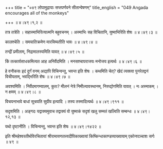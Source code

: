 +++
title = "०४९ लोपामुद्रायाः सप्तपर्णवने सीतान्वेषणम्"
title_english = "049 Angada encourages all of the monkeys"

+++
 ॥  ४।४९।१,२  ॥   

  

तत्र तत्रेति । सहास्माभिरित्यात्मनि बहुवचनम् । अस्माभिः सह विचितानि, युष्माभिरिति शेषः  ॥  ४।४९।३  ॥   

  

कालश्चेति । समयातिक्रमेण मारयिष्यतीति भावः  ॥  ४।४९।४  ॥   

  

तन्द्रीं प्रमीलाम्, निद्रामालस्यमिति यावत्  ॥  ४।४९।५  ॥   

  

किं तत्कार्यसाधकमित्यत आह अनिर्वेदमिति । मनसश्चापराजयः मनोजय इत्यर्थः  ॥  ४।४९।६  ॥   

  

हे वनौकसः इदं दुर्गं वनम् अद्यापि विचिन्वन्तु, भवन्त इति शेषः । कथमिति चेत्? खेदं त्यक्त्वा पुनरेतद्वनं विचीयताम्, भवद्भिरिति शेषः  ॥  ४।४९।७  ॥   

  

अवश्यमिति । निर्वेदमागम्यालम्, कुतः? मीलनं नेत्रे निमील्यावस्थानम्, निरुद्योगमिति यावत् । नः अस्माकम् । न क्षमम्  ॥  ४।४९।८  ॥   

  

विचयनाभावे बाधां सूचयति सुग्रीव इत्यादि । तस्य तस्मादित्यर्थः  ॥  ४।४९।९११  ॥   

  

सदृशमिति । अङ्गदः यद्वाक्यमुवाच तद्वाक्यं वो युष्माकं सदृशं खलु सम्मतं खल्विति सम्बन्धः  ॥  ४।४९।१२,१३  ॥   

  

यथो दृष्टानीति । विचिन्वन्तु, भवन्त इति शेषः  ॥  ४।४९।१४२२  ॥   

  

इति श्रीमहेश्वरतीर्थविरचितायां श्रीरामायणतत्त्वदीपिकाख्यायां किष्किन्धाकाण्डव्याख्यायाम् एकोनपञ्चाशः सर्गः  ॥  ४९  ॥   

  


